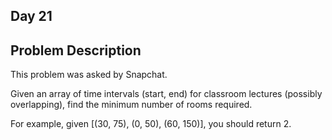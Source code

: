 ## Day 21
  
Problem Description
---
  
This problem was asked by Snapchat.
  
Given an array of time intervals (start, end) for classroom lectures (possibly overlapping), find the minimum number of rooms required.
  
For example, given [(30, 75), (0, 50), (60, 150)], you should return 2.
